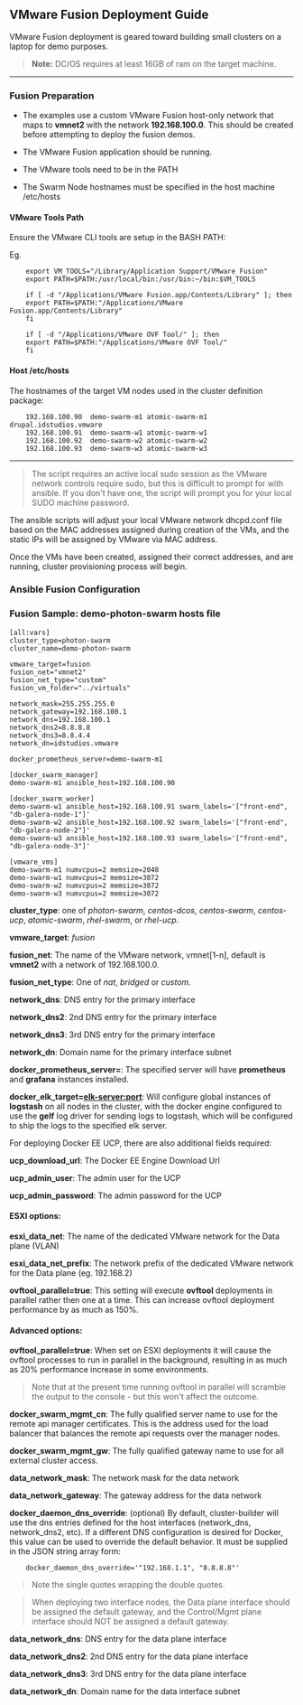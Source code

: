 ## VMware Fusion Deployment Guide

VMware Fusion deployment is geared toward building small clusters on a laptop for demo purposes.

> **Note:** DC/OS requires at least 16GB of ram on the target machine.

---
### Fusion Preparation

* The examples use a custom VMware Fusion host-only network that maps to **vmnet2** with the network **192.168.100.0**.  This should be created before attempting to deploy the fusion demos.

* The VMware Fusion application should be running.

* The VMware tools need to be in the PATH

* The Swarm Node hostnames must be specified in the host machine /etc/hosts

#### VMware Tools Path

Ensure the VMware CLI tools are setup in the BASH PATH:

Eg.

		export VM_TOOLS="/Library/Application Support/VMware Fusion"
		export PATH=$PATH:/usr/local/bin:/usr/bin:~/bin:$VM_TOOLS

		if [ -d "/Applications/VMware Fusion.app/Contents/Library" ]; then
		export PATH=$PATH:"/Applications/VMware Fusion.app/Contents/Library"
		fi

		if [ -d "/Applications/VMware OVF Tool/" ]; then
		export PATH=$PATH:"/Applications/VMware OVF Tool/"
		fi

#### Host /etc/hosts

The hostnames of the target VM nodes used in the cluster definition package:

		192.168.100.90  demo-swarm-m1 atomic-swarm-m1 drupal.idstudios.vmware
		192.168.100.91	demo-swarm-w1 atomic-swarm-w1
		192.168.100.92	demo-swarm-w2 atomic-swarm-w2
		192.168.100.93	demo-swarm-w3 atomic-swarm-w3

---

> The script requires an active local sudo session as the VMware network controls require sudo, but this is difficult to prompt for with ansible.  If you don't have one, the script will prompt you for your local SUDO machine password.

The ansible scripts will adjust your local VMware network dhcpd.conf file based on the MAC addresses assigned during creation of the VMs, and the static IPs will be assigned by VMware via MAC address.

Once the VMs have been created, assigned their correct addresses, and are running, cluster provisioning process will begin.

### Ansible Fusion Configuration

### Fusion Sample: demo-photon-swarm hosts file

    [all:vars]
    cluster_type=photon-swarm
    cluster_name=demo-photon-swarm

    vmware_target=fusion
    fusion_net="vmnet2"
    fusion_net_type="custom"
    fusion_vm_folder="../virtuals"

    network_mask=255.255.255.0
    network_gateway=192.168.100.1
    network_dns=192.168.100.1
    network_dns2=8.8.8.8
    network_dns3=8.8.4.4
    network_dn=idstudios.vmware

    docker_prometheus_server=demo-swarm-m1

    [docker_swarm_manager]
    demo-swarm-m1 ansible_host=192.168.100.90 

    [docker_swarm_worker]
    demo-swarm-w1 ansible_host=192.168.100.91 swarm_labels='["front-end", "db-galera-node-1"]'
    demo-swarm-w2 ansible_host=192.168.100.92 swarm_labels='["front-end", "db-galera-node-2"]'
    demo-swarm-w3 ansible_host=192.168.100.93 swarm_labels='["front-end", "db-galera-node-3"]'

    [vmware_vms]
    demo-swarm-m1 numvcpus=2 memsize=2048 
    demo-swarm-w1 numvcpus=2 memsize=3072 
    demo-swarm-w2 numvcpus=2 memsize=3072 
    demo-swarm-w3 numvcpus=2 memsize=3072 


**cluster_type**: one of _photon-swarm_, _centos-dcos_, _centos-swarm_, _centos-ucp_, _atomic-swarm_, _rhel-swarm_, or _rhel-ucp_.

**vmware_target**: _fusion_ 

**fusion_net**: The name of the VMware network, vmnet[1-n], default is **vmnet2** with a network of 192.168.100.0.

**fusion_net_type**: One of _nat_, _bridged_ or _custom_.

__network_dns__: DNS entry for the primary interface

__network_dns2__: 2nd DNS entry for the primary interface

__network_dns3__: 3rd DNS entry for the primary interface

__network_dn__: Domain name for the primary interface subnet

__docker_prometheus_server=<host>__: The specified server will have **prometheus** and **grafana** instances installed.

__docker_elk_target=<elk-server:port>__: Will configure global instances of **logstash**  on all nodes in the cluster, with the docker engine configured to use the **gelf** log driver for sending logs to logstash, which will be configured to ship the logs to the specified elk server.

For deploying Docker EE UCP, there are also additional fields required:

__ucp_download_url__: The Docker EE Engine Download Url

__ucp_admin_user__: The admin user for the UCP

__ucp_admin_password__: The admin password for the UCP

#### ESXI options:

__esxi_data_net__: The name of the dedicated VMware network for the Data plane (VLAN)

__esxi_data_net_prefix__: The network prefix of the dedicated VMware network for the Data plane (eg. 192.168.2)

__ovftool_parallel=true__: This setting will execute __ovftool__ deployments in parallel rather then one at a time.  This can increase ovftool deployment performance by as much as 150%.

#### Advanced options:

__ovftool_parallel=true__: When set on ESXI deployments it will cause the ovftool processes to run in parallel in the background, resulting in as much as 20% performance increase in some environments. 

> Note that at the present time running ovftool in parallel will scramble the output to the console - but this won't affect the outcome.

__docker_swarm_mgmt_cn__: The fully qualified server name to use for the remote api manager certificates.  This is the address used for the load balancer that balances the remote api requests over the manager nodes.

__docker_swarm_mgmt_gw__: The fully qualified gateway name to use for all external cluster access.

__data_network_mask__: The network mask for the data network

__data_network_gateway__: The gateway address for the data network

__docker_daemon_dns_override__: (optional)  By default, cluster-builder will use the dns entries defined for the host interfaces (network_dns, network_dns2, etc).  If a different DNS configuration is desired for Docker, this value can be used to override the default behavior.  It must be supplied in the JSON string array form:

		docker_daemon_dns_override='"192.168.1.1", "8.8.8.8"'

> Note the single quotes wrapping the double quotes.

> When deploying two interface nodes, the Data plane interface should be assigned the default gateway, and the Control/Mgmt plane interface should NOT be assigned a default gateway.

__data_network_dns__: DNS entry for the data plane interface

__data_network_dns2__: 2nd DNS entry for the data plane interface

__data_network_dns3__: 3rd DNS entry for the data plane interface

__data_network_dn__: Domain name for the data interface subnet